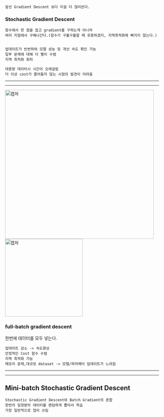 ```
앞선 Gradient Descent 보다 이걸 더 많이쓴다.
```
### Stochastic Gradient Descent
```
함수에서 한 점을 잡고 gradient를 구하는게 아니라
여러 지점에서 구해나간다.(함수가 구불구불할 때 유용하겠지, 지역최적화에 빠지지 않는다.)


업데이트가 빈번하여 모델 성능 및 개선 속도 확인 가능
일부 문제에 대해 더 빨리 수렴
지역 최적화 회피

대용량 데이터시 시간이 오래걸림
더 이상 cost가 줄어들지 않는 시점의 발견이 어려움
```
---
---

<img width="487" alt="캡처" src="https://user-images.githubusercontent.com/34879309/73618737-18392800-466d-11ea-8a1c-3476a3b3cb7f.PNG">
<img width="254" alt="캡처" src="https://user-images.githubusercontent.com/34879309/73618772-4e76a780-466d-11ea-9fc3-8cf3824d4aa8.PNG">

### full-batch gradient descent
한번에 데이터를 모두 넣는다.
```
업데이트 감소 -> 속도향상
안정적인 Cost 함수 수렴
지역 최적화 가능
메모리 문제,대규모 dataset -> 모델/파라메터 업데이트가 느려짐
```

---
---
## Mini-batch Stochastic Gradient Descent
```
Stochastic Gradient Descent와 Batch Gradient의 혼합
한번의 일정량의 데이터를 랜덤하게 뽑아서 학습
가장 일반적으로 많이 쓰임
```

